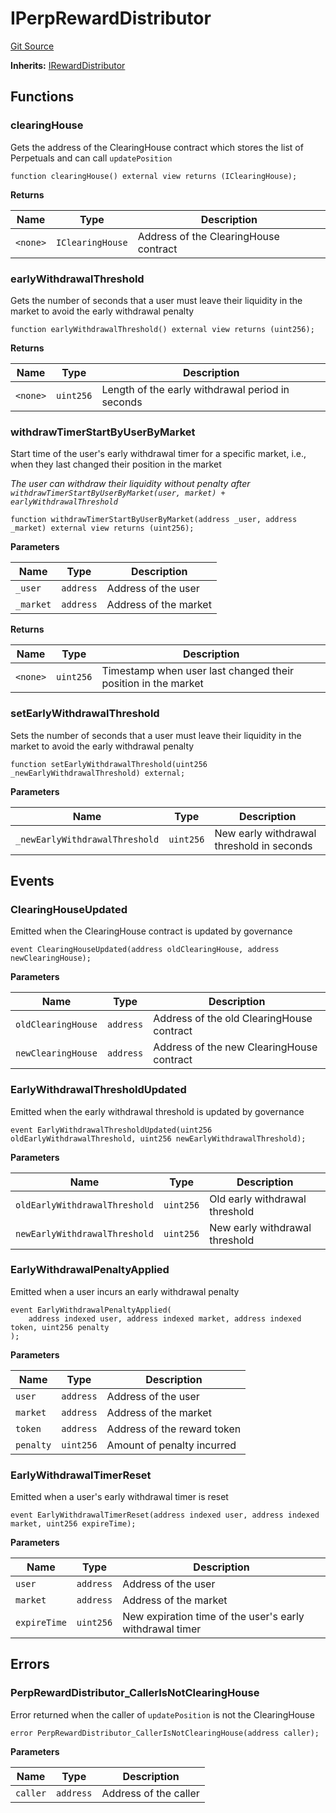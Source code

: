 # IPerpRewardDistributor

[Git Source](https://github.com/Increment-Finance/peripheral-contracts/blob/7b4166bd3bb6b2c678b84df162bcaf7af66b042d/contracts/interfaces/IPerpRewardDistributor.sol)

**Inherits:**
[IRewardDistributor](/contracts/interfaces/IRewardDistributor.sol/interface.IRewardDistributor.md)

## Functions

### clearingHouse

Gets the address of the ClearingHouse contract which stores the list of Perpetuals and can call `updatePosition`

```solidity
function clearingHouse() external view returns (IClearingHouse);
```

**Returns**

| Name     | Type             | Description                           |
| -------- | ---------------- | ------------------------------------- |
| `<none>` | `IClearingHouse` | Address of the ClearingHouse contract |

### earlyWithdrawalThreshold

Gets the number of seconds that a user must leave their liquidity in the market to avoid the early withdrawal penalty

```solidity
function earlyWithdrawalThreshold() external view returns (uint256);
```

**Returns**

| Name     | Type      | Description                                      |
| -------- | --------- | ------------------------------------------------ |
| `<none>` | `uint256` | Length of the early withdrawal period in seconds |

### withdrawTimerStartByUserByMarket

Start time of the user's early withdrawal timer for a specific market,
i.e., when they last changed their position in the market

_The user can withdraw their liquidity without penalty after `withdrawTimerStartByUserByMarket(user, market) + earlyWithdrawalThreshold`_

```solidity
function withdrawTimerStartByUserByMarket(address _user, address _market) external view returns (uint256);
```

**Parameters**

| Name      | Type      | Description           |
| --------- | --------- | --------------------- |
| `_user`   | `address` | Address of the user   |
| `_market` | `address` | Address of the market |

**Returns**

| Name     | Type      | Description                                                   |
| -------- | --------- | ------------------------------------------------------------- |
| `<none>` | `uint256` | Timestamp when user last changed their position in the market |

### setEarlyWithdrawalThreshold

Sets the number of seconds that a user must leave their liquidity in the market to avoid the early withdrawal penalty

```solidity
function setEarlyWithdrawalThreshold(uint256 _newEarlyWithdrawalThreshold) external;
```

**Parameters**

| Name                           | Type      | Description                               |
| ------------------------------ | --------- | ----------------------------------------- |
| `_newEarlyWithdrawalThreshold` | `uint256` | New early withdrawal threshold in seconds |

## Events

### ClearingHouseUpdated

Emitted when the ClearingHouse contract is updated by governance

```solidity
event ClearingHouseUpdated(address oldClearingHouse, address newClearingHouse);
```

**Parameters**

| Name               | Type      | Description                               |
| ------------------ | --------- | ----------------------------------------- |
| `oldClearingHouse` | `address` | Address of the old ClearingHouse contract |
| `newClearingHouse` | `address` | Address of the new ClearingHouse contract |

### EarlyWithdrawalThresholdUpdated

Emitted when the early withdrawal threshold is updated by governance

```solidity
event EarlyWithdrawalThresholdUpdated(uint256 oldEarlyWithdrawalThreshold, uint256 newEarlyWithdrawalThreshold);
```

**Parameters**

| Name                          | Type      | Description                    |
| ----------------------------- | --------- | ------------------------------ |
| `oldEarlyWithdrawalThreshold` | `uint256` | Old early withdrawal threshold |
| `newEarlyWithdrawalThreshold` | `uint256` | New early withdrawal threshold |

### EarlyWithdrawalPenaltyApplied

Emitted when a user incurs an early withdrawal penalty

```solidity
event EarlyWithdrawalPenaltyApplied(
    address indexed user, address indexed market, address indexed token, uint256 penalty
);
```

**Parameters**

| Name      | Type      | Description                 |
| --------- | --------- | --------------------------- |
| `user`    | `address` | Address of the user         |
| `market`  | `address` | Address of the market       |
| `token`   | `address` | Address of the reward token |
| `penalty` | `uint256` | Amount of penalty incurred  |

### EarlyWithdrawalTimerReset

Emitted when a user's early withdrawal timer is reset

```solidity
event EarlyWithdrawalTimerReset(address indexed user, address indexed market, uint256 expireTime);
```

**Parameters**

| Name         | Type      | Description                                              |
| ------------ | --------- | -------------------------------------------------------- |
| `user`       | `address` | Address of the user                                      |
| `market`     | `address` | Address of the market                                    |
| `expireTime` | `uint256` | New expiration time of the user's early withdrawal timer |

## Errors

### PerpRewardDistributor_CallerIsNotClearingHouse

Error returned when the caller of `updatePosition` is not the ClearingHouse

```solidity
error PerpRewardDistributor_CallerIsNotClearingHouse(address caller);
```

**Parameters**

| Name     | Type      | Description           |
| -------- | --------- | --------------------- |
| `caller` | `address` | Address of the caller |
